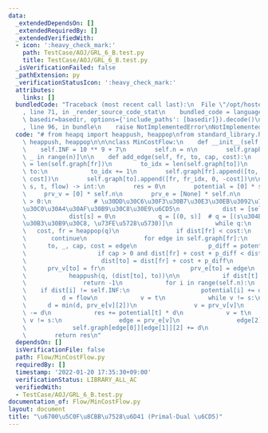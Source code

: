 ```yaml
---
data:
  _extendedDependsOn: []
  _extendedRequiredBy: []
  _extendedVerifiedWith:
  - icon: ':heavy_check_mark:'
    path: TestCase/AOJ/GRL_6_B.test.py
    title: TestCase/AOJ/GRL_6_B.test.py
  _isVerificationFailed: false
  _pathExtension: py
  _verificationStatusIcon: ':heavy_check_mark:'
  attributes:
    links: []
  bundledCode: "Traceback (most recent call last):\n  File \"/opt/hostedtoolcache/Python/3.10.2/x64/lib/python3.10/site-packages/onlinejudge_verify/documentation/build.py\"\
    , line 71, in _render_source_code_stat\n    bundled_code = language.bundle(stat.path,\
    \ basedir=basedir, options={'include_paths': [basedir]}).decode()\n  File \"/opt/hostedtoolcache/Python/3.10.2/x64/lib/python3.10/site-packages/onlinejudge_verify/languages/python.py\"\
    , line 96, in bundle\n    raise NotImplementedError\nNotImplementedError\n"
  code: "# from heapq import heappush, heappop\nfrom standard_library.heapq import\
    \ heappush, heappop\n\n\nclass MinCostFlow:\n    def __init__(self, n):\n    \
    \    self.INF = 10 ** 9 + 7\n        self.n = n\n        self.graph = [[] for\
    \ _ in range(n)]\n\n    def add_edge(self, fr, to, cap, cost):\n        fr_idx\
    \ = len(self.graph[fr])\n        to_idx = len(self.graph[to])\n        if fr ==\
    \ to:\n            to_idx += 1\n        self.graph[fr].append([to, to_idx, cap,\
    \ cost])\n        self.graph[to].append([fr, fr_idx, 0, -cost])\n\n    def min_cost_flow(self,\
    \ s, t, flow) -> int:\n        res = 0\n        potential = [0] * self.n\n   \
    \     prv_v = [0] * self.n\n        prv_e = [None] * self.n\n        while flow\
    \ > 0:\n            # \u30DD\u30C6\u30F3\u30B7\u30E3\u30EB\u3092\u7528\u3044\u305F\
    \u30C0\u30A4\u30AF\u30B9\u30C8\u30E9\u6CD5\n            dist = [self.INF] * self.n\n\
    \            dist[s] = 0\n            q = [(0, s)]  # q = [(s\u304B\u3089\u306E\
    \u30B3\u30B9\u30C8, \u73FE\u5728\u5730)]\n            while q:\n             \
    \   cost, fr = heappop(q)\n                if dist[fr] < cost:\n             \
    \       continue\n                for edge in self.graph[fr]:\n              \
    \      to, _, cap, cost = edge\n                    p_diff = potential[fr] - potential[to]\n\
    \                    if cap > 0 and dist[fr] + cost + p_diff < dist[to]:\n   \
    \                     dist[to] = dist[fr] + cost + p_diff\n                  \
    \      prv_v[to] = fr\n                        prv_e[to] = edge\n            \
    \            heappush(q, (dist[to], to))\n\n            if dist[t] == self.INF:\n\
    \                return -1\n            for i in range(self.n):\n            \
    \    if dist[i] != self.INF:\n                    potential[i] += dist[i]\n  \
    \          d = flow\n            v = t\n            while v != s:\n          \
    \      d = min(d, prv_e[v][2])\n                v = prv_v[v]\n            flow\
    \ -= d\n            res += potential[t] * d\n            v = t\n            while\
    \ v != s:\n                edge = prv_e[v]\n                edge[2] -= d\n   \
    \             self.graph[edge[0]][edge[1]][2] += d\n                v = prv_v[v]\n\
    \        return res\n"
  dependsOn: []
  isVerificationFile: false
  path: Flow/MinCostFlow.py
  requiredBy: []
  timestamp: '2022-01-20 17:35:30+09:00'
  verificationStatus: LIBRARY_ALL_AC
  verifiedWith:
  - TestCase/AOJ/GRL_6_B.test.py
documentation_of: Flow/MinCostFlow.py
layout: document
title: "\u6700\u5C0F\u8CBB\u7528\u6D41 (Primal-Dual \u6CD5)"
---
```

